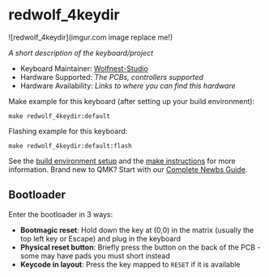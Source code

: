 # redwolf_4keydir

![redwolf_4keydir](imgur.com image replace me!)

*A short description of the keyboard/project*

* Keyboard Maintainer: [Wolfnest-Studio](https://github.com/Wolfnest-Studio)
* Hardware Supported: *The PCBs, controllers supported*
* Hardware Availability: *Links to where you can find this hardware*

Make example for this keyboard (after setting up your build environment):

    make redwolf_4keydir:default

Flashing example for this keyboard:

    make redwolf_4keydir:default:flash

See the [build environment setup](https://docs.qmk.fm/#/getting_started_build_tools) and the [make instructions](https://docs.qmk.fm/#/getting_started_make_guide) for more information. Brand new to QMK? Start with our [Complete Newbs Guide](https://docs.qmk.fm/#/newbs).

## Bootloader

Enter the bootloader in 3 ways:

* **Bootmagic reset**: Hold down the key at (0,0) in the matrix (usually the top left key or Escape) and plug in the keyboard
* **Physical reset button**: Briefly press the button on the back of the PCB - some may have pads you must short instead
* **Keycode in layout**: Press the key mapped to `RESET` if it is available
